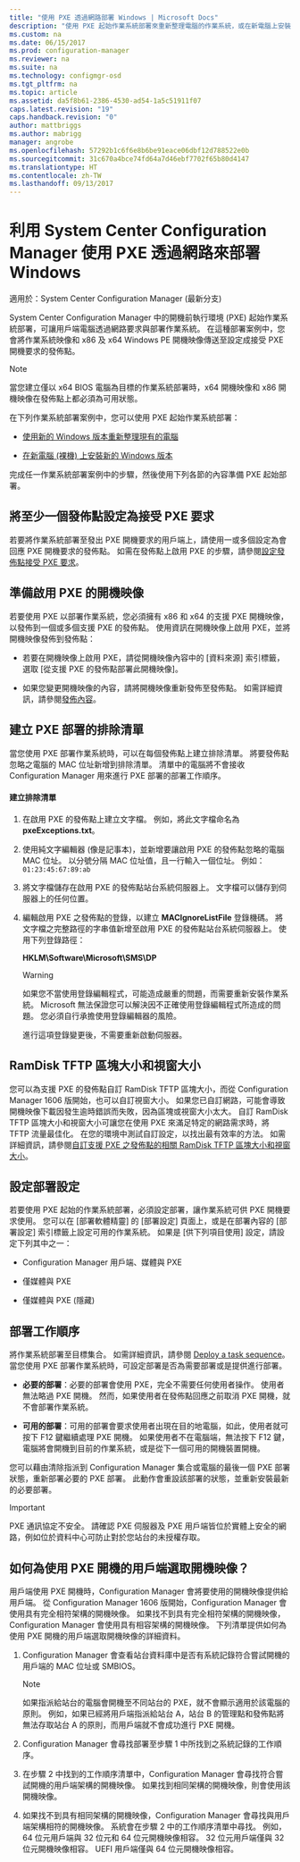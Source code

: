 ```yaml
---
title: "使用 PXE 透過網路部署 Windows | Microsoft Docs"
description: "使用 PXE 起始作業系統部署來重新整理電腦的作業系統，或在新電腦上安裝新的 Windows 版本。"
ms.custom: na
ms.date: 06/15/2017
ms.prod: configuration-manager
ms.reviewer: na
ms.suite: na
ms.technology: configmgr-osd
ms.tgt_pltfrm: na
ms.topic: article
ms.assetid: da5f8b61-2386-4530-ad54-1a5c51911f07
caps.latest.revision: "19"
caps.handback.revision: "0"
author: mattbriggs
ms.author: mabrigg
manager: angrobe
ms.openlocfilehash: 57292b1c6f6e8b6be91eace06dbf12d788522e0b
ms.sourcegitcommit: 31c670a4bce74fd64a7d46ebf7702f65b80d4147
ms.translationtype: HT
ms.contentlocale: zh-TW
ms.lasthandoff: 09/13/2017
---
```

# <a name="use-pxe-to-deploy-windows-over-the-network-with-system-center-configuration-manager"></a>利用 System Center Configuration Manager 使用 PXE 透過網路來部署 Windows

適用於：System Center Configuration Manager (最新分支)

System Center Configuration Manager 中的開機前執行環境 (PXE) 起始作業系統部署，可讓用戶端電腦透過網路要求與部署作業系統。 在這種部署案例中，您會將作業系統映像和 x86 及 x64 Windows PE 開機映像傳送至設定成接受 PXE 開機要求的發佈點。

> [!NOTE]  
>  當您建立僅以 x64 BIOS 電腦為目標的作業系統部署時，x64 開機映像和 x86 開機映像在發佈點上都必須為可用狀態。

在下列作業系統部署案例中，您可以使用 PXE 起始作業系統部署：

-   [使用新的 Windows 版本重新整理現有的電腦](refresh-an-existing-computer-with-a-new-version-of-windows.md)  

-   [在新電腦 (裸機) 上安裝新的 Windows 版本](install-new-windows-version-new-computer-bare-metal.md)  

完成任一作業系統部署案例中的步驟，然後使用下列各節的內容準備 PXE 起始部署。

##  <a name="BKMK_Configure"></a> 將至少一個發佈點設定為接受 PXE 要求
若要將作業系統部署至發出 PXE 開機要求的用戶端上，請使用一或多個設定為會回應 PXE 開機要求的發佈點。 如需在發佈點上啟用 PXE 的步驟，請參閱[設定發佈點接受 PXE 要求](../get-started/prepare-site-system-roles-for-operating-system-deployments.md#BKMK_PXEDistributionPoint)。

## <a name="prepare-a-pxe-enabled-boot-image"></a>準備啟用 PXE 的開機映像
若要使用 PXE 以部署作業系統，您必須擁有 x86 和 x64 的支援 PXE 開機映像，以發佈到一個或多個支援 PXE 的發佈點。 使用資訊在開機映像上啟用 PXE，並將開機映像發佈到發佈點：

-   若要在開機映像上啟用 PXE，請從開機映像內容中的 [資料來源] 索引標籤，選取 [從支援 PXE 的發佈點部署此開機映像]。

-   如果您變更開機映像的內容，請將開機映像重新發佈至發佈點。 如需詳細資訊，請參閱[發佈內容](../../core/servers/deploy/configure/deploy-and-manage-content.md#bkmk_distribute)。

##  <a name="BKMK_PXEExclusionList"></a> 建立 PXE 部署的排除清單
當您使用 PXE 部署作業系統時，可以在每個發佈點上建立排除清單。 將要發佈點忽略之電腦的 MAC 位址新增到排除清單。 清單中的電腦將不會接收 Configuration Manager 用來進行 PXE 部署的部署工作順序。

#### <a name="to-create-the-exclusion-list"></a>建立排除清單

1.  在啟用 PXE 的發佈點上建立文字檔。 例如，將此文字檔命名為 **pxeExceptions.txt**。

2.  使用純文字編輯器 (像是記事本)，並新增要讓啟用 PXE 的發佈點忽略的電腦 MAC 位址。 以分號分隔 MAC 位址值，且一行輸入一個位址。 例如： `01:23:45:67:89:ab`

3.  將文字檔儲存在啟用 PXE 的發佈點站台系統伺服器上。 文字檔可以儲存到伺服器上的任何位置。

4.  編輯啟用 PXE 之發佈點的登錄，以建立 **MACIgnoreListFile** 登錄機碼。 將文字檔之完整路徑的字串值新增至啟用 PXE 的發佈點站台系統伺服器上。 使用下列登錄路徑：

     **HKLM\Software\Microsoft\SMS\DP**  

    > [!WARNING]  
    >  如果您不當使用登錄編輯程式，可能造成嚴重的問題，而需要重新安裝作業系統。 Microsoft 無法保證您可以解決因不正確使用登錄編輯程式所造成的問題。 您必須自行承擔使用登錄編輯器的風險。

     進行這項登錄變更後，不需要重新啟動伺服器。

##  <a name="BKMK_RamDiskTFTP"></a>RamDisk TFTP 區塊大小和視窗大小
您可以為支援 PXE 的發佈點自訂 RamDisk TFTP 區塊大小，而從 Configuration Manager 1606 版開始，也可以自訂視窗大小。 如果您已自訂網路，可能會導致開機映像下載因發生逾時錯誤而失敗，因為區塊或視窗大小太大。 自訂 RamDisk TFTP 區塊大小和視窗大小可讓您在使用 PXE 來滿足特定的網路需求時，將 TFTP 流量最佳化。 在您的環境中測試自訂設定，以找出最有效率的方法。 如需詳細資訊，請參閱[自訂支援 PXE 之發佈點的相關 RamDisk TFTP 區塊大小和視窗大小](../get-started/prepare-site-system-roles-for-operating-system-deployments.md#BKMK_RamDiskTFTP)。

## <a name="configure-deployment-settings"></a>設定部署設定
若要使用 PXE 起始的作業系統部署，必須設定部署，讓作業系統可供 PXE 開機要求使用。 您可以在 [部署軟體精靈] 的 [部署設定] 頁面上，或是在部署內容的 [部署設定] 索引標籤上設定可用的作業系統。 如果是 [供下列項目使用]  設定，請設定下列其中之一：

-   Configuration Manager 用戶端、媒體與 PXE

-   僅媒體與 PXE

-   僅媒體與 PXE (隱藏)

##  <a name="BKMK_Deploy"></a> 部署工作順序
將作業系統部署至目標集合。 如需詳細資訊，請參閱 [Deploy a task sequence](manage-task-sequences-to-automate-tasks.md#BKMK_DeployTS)。 當您使用 PXE 部署作業系統時，可設定部署是否為需要部署或是提供進行部署。

-   **必要的部署**：必要的部署會使用 PXE，完全不需要任何使用者操作。 使用者無法略過 PXE 開機。 然而，如果使用者在發佈點回應之前取消 PXE 開機，就不會部署作業系統。

-   **可用的部署**：可用的部署會要求使用者出現在目的地電腦，如此，使用者就可按下 F12 鍵繼續處理 PXE 開機。 如果使用者不在電腦端，無法按下 F12 鍵，電腦將會開機到目前的作業系統，或是從下一個可用的開機裝置開機。

您可以藉由清除指派到 Configuration Manager 集合或電腦的最後一個 PXE 部署狀態，重新部署必要的 PXE 部署。 此動作會重設該部署的狀態，並重新安裝最新的必要部署。

> [!IMPORTANT]
> PXE 通訊協定不安全。 請確認 PXE 伺服器及 PXE 用戶端皆位於實體上安全的網路，例如位於資料中心可防止對於您站台的未授權存取。

##  <a name="how-is-the-boot-image-selected-for-clients-booting-with-pxe"></a>如何為使用 PXE 開機的用戶端選取開機映像？
用戶端使用 PXE 開機時，Configuration Manager 會將要使用的開機映像提供給用戶端。 從 Configuration Manager 1606 版開始，Configuration Manager 會使用具有完全相符架構的開機映像。 如果找不到具有完全相符架構的開機映像，Configuration Manager 會使用具有相容架構的開機映像。 下列清單提供如何為使用 PXE 開機的用戶端選取開機映像的詳細資料。
1. Configuration Manager 會查看站台資料庫中是否有系統記錄符合嘗試開機的用戶端的 MAC 位址或 SMBIOS。  

    > [!NOTE]
    > 如果指派給站台的電腦會開機至不同站台的 PXE，就不會顯示適用於該電腦的原則。 例如，如果已經將用戶端指派給站台 A，站台 B 的管理點和發佈點將無法存取站台 A 的原則，而用戶端就不會成功進行 PXE 開機。

2. Configuration Manager 會尋找部署至步驟 1 中所找到之系統記錄的工作順序。

3. 在步驟 2 中找到的工作順序清單中，Configuration Manager 會尋找符合嘗試開機的用戶端架構的開機映像。 如果找到相同架構的開機映像，則會使用該開機映像。

4. 如果找不到具有相同架構的開機映像，Configuration Manager 會尋找與用戶端架構相符的開機映像。 系統會在步驟 2 中的工作順序清單中尋找。 例如，64 位元用戶端與 32 位元和 64 位元開機映像相容。 32 位元用戶端僅與 32 位元開機映像相容。 UEFI 用戶端僅與 64 位元開機映像相容。
